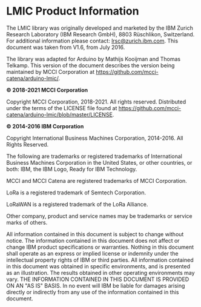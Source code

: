 # LMIC Product Information

The LMIC library was originally developed and marketed by the IBM Zurich Research Laboratory (IBM Research GmbH), 8803 Rüschlikon, Switzerland. For additional information please contact: <lrsc@zurich.ibm.com>. This document was taken from V1.6, from July 2016.

The library was adapted for Arduino by Mathijs Kooijman and Thomas Telkamp. This version of the document describes the version being maintained by MCCI Corporation at <https://github.com/mcci-catena/arduino-lmic/>.

**© 2018-2021 MCCI Corporation**

Copyright MCCI Corporation, 2018-2021. All rights reserved. Distributed under the terms of the LICENSE file found at <https://github.com/mcci-catena/arduino-lmic/blob/master/LICENSE>.

**© 2014-2016 IBM Corporation**

Copyright International Business Machines Corporation, 2014-2016. All
Rights Reserved.

The following are trademarks or registered trademarks of International Business Machines Corporation in the United States, or
other countries, or both: IBM, the IBM Logo, Ready for IBM Technology.

MCCI and MCCI Catena are registered trademarks of MCCI Corporation.

LoRa is a registered trademark of Semtech Corporation.

LoRaWAN is a registered trademark of the LoRa Alliance.

Other company, product and service names may be trademarks or service marks of others.

All information contained in this document is subject to change without notice. The information contained in this document does not affect or change IBM product specifications or warranties. Nothing in this document shall operate as an express or implied license or indemnity under the intellectual property rights of IBM or third parties. All information contained in this document was obtained in specific environments, and is presented as an illustration. The results obtained in other operating environments may vary. THE INFORMATION CONTAINED IN THIS DOCUMENT IS PROVIDED ON AN "AS IS" BASIS. In no event will IBM be liable for damages arising directly or indirectly from any use of the information contained in this document.
